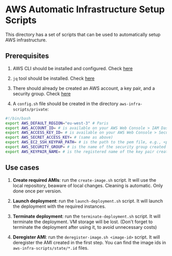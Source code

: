 # AWS Automatic Infrastructure Setup Scripts

This directory has a set of scripts that can be used to automatically setup AWS infrastructure.

## Prerequisites

1. AWS CLI should be installed and configured. Check [here](https://gitlab.rnl.tecnico.ulisboa.pt/cnv/cnv24/-/tree/master/labs/lab-aws#using-the-aws-command-line-interface)

2. `jq` tool should be installed. Check [here](https://gitlab.rnl.tecnico.ulisboa.pt/cnv/cnv24/-/tree/master/labs/lab-aws#using-the-aws-command-line-interface)

3. There should already be created an AWS account, a key pair, and a security group. Check [here](https://gitlab.rnl.tecnico.ulisboa.pt/cnv/cnv24/-/blob/master/labs/lab-aws/res/cnv-aws-guide-23-24.pdf)

4. A `config.sh` file should be created in the directory `aws-infra-scripts/private`:
```bash
#!/bin/bash
export AWS_DEFAULT_REGION="eu-west-3" # Paris
export AWS_ACCOUNT_ID= # is available on your AWS Web Console > IAM Dashboard
export AWS_ACCESS_KEY_ID= # is available on your AWS Web Console > Security Credentials (section available by clicking your name on the top right);
export AWS_SECRET_ACCESS_KEY= # (same as above)
export AWS_EC2_SSH_KEYPAR_PATH= # is the path to the pem file, e.g., <path-to-repo>/aws-infra-scripts/private/cnv-instance.pem
export AWS_SECURITY_GROUP= # is the name of the security group created in the prerequisites
export AWS_KEYPAIR_NAME= # is the registered name of the key pair created in the prerequisites 
```

## Use cases

1. **Create required AMIs**: run the `create-image.sh` script. It will use the local repository, beaware of local changes. Cleaning is automatic. Only done once per version.

2. **Launch deployment**: run the `launch-deployment.sh` script. It will launch the deployment with the required instances.

3. **Terminate deployment**: run the `terminate-deployment.sh` script. It will terminate the deployment. VM storage will be lost. (Don't forget to terminate the deployment after using it, to avoid unnecessary costs)

4. **Deregister AMI**: run the `deregister-image.sh <image-id>` script. It will deregister the AMI created in the first step. You can find the image ids in `aws-infra-scripts/state/*.id` files.